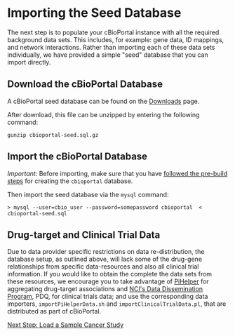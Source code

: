 # Importing the Seed Database

The next step is to populate your cBioPortal instance with all the required background data sets.  This includes, for example:  gene data, ID mappings, and network interactions.  Rather than importing each of these data sets individually, we have provided a simple "seed" database that you can import directly.

## Download the cBioPortal Database

A cBioPortal seed database can be found on the [Downloads](Downloads.md#seed-database) page.

After download, this file can be unzipped by entering the following command:

    gunzip cbioportal-seed.sql.gz

## Import the cBioPortal Database

*Important:*  Before importing, make sure that you have [followed the pre-build steps](Pre-Build-Steps.md#prepare_database) for creating the `cbioportal` database.  

Then import the seed database via the `mysql` command:

    > mysql --user=cbio_user --password=somepassword cbioportal  < cbioportal-seed.sql

## Drug-target and Clinical Trial Data

Due to data provider specific restrictions on data re-distribution, the database setup, as outlined above, will lack some of the drug-gene relationships from specific data-resources and also all clinical trial information. If you would like to obtain the complete the data sets from these resources, we encourage you to take advantage of [PiHelper](http://bitbucket.org/armish/pihelper) for aggregating drug-target associations and [NCI's Data Dissemination Program](http://www.cancer.gov/publications/pdq), PDQ, for clinical trials data; and use the corresponding data importers, `importPiHelperData.sh` and `importClinicalTrialData.pl`, that are distributed as part of cBioPortal.

[Next Step: Load a Sample Cancer Study](Load-Sample-Cancer-Study.md)
